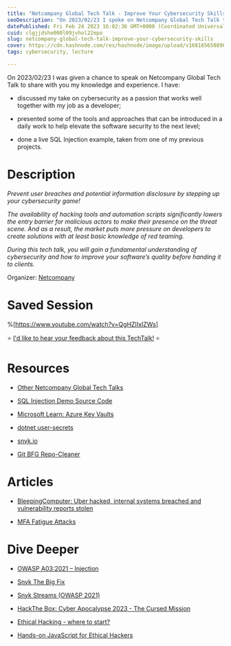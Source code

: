 ```yaml
---
title: "Netcompany Global Tech Talk - Improve Your Cybersecurity Skills"
seoDescription: "On 2023/02/23 I spoke on Netcompany Global Tech Talk to share with you my knowledge and experience as a cybersecurity enthusiast developer."
datePublished: Fri Feb 24 2023 16:02:36 GMT+0000 (Coordinated Universal Time)
cuid: clgjjdshe000l09jvhol22epo
slug: netcompany-global-tech-talk-improve-your-cybersecurity-skills
cover: https://cdn.hashnode.com/res/hashnode/image/upload/v1681656588902/53fbd0b8-4270-4efe-8cfd-93ecfb7d4c79.png
tags: cybersecurity, lecture

---
```


On 2023/02/23 I was given a chance to speak on Netcompany Global Tech Talk to share with you my knowledge and experience. I have:

* discussed my take on cybersecurity as a passion that works well together with my job as a developer;
    
* presented some of the tools and approaches that can be introduced in a daily work to help elevate the software security to the next level;
    
* done a live SQL Injection example, taken from one of my previous projects.
    

# Description

*Prevent user breaches and potential information disclosure by stepping up your cybersecurity game!*

*The availability of hacking tools and automation scripts significantly lowers the entry barrier for malicious actors to make their presence on the threat scene. And as a result, the market puts more pressure on developers to create solutions with at least basic knowledge of red teaming.*

*During this tech talk, you will gain a fundamental understanding of cybersecurity and how to improve your software’s quality before handing it to clients.*

Organizer: [Netcompany](https://www.netcompany.com/)

# Saved Session

%[https://www.youtube.com/watch?v=QgHZIIxIZWs] 

⭐ [I'd like to hear your feedback about this TechTalk!](https://forms.gle/zqa9D5tk9u4KVEem9) ⭐

# Resources

* [Other Netcompany Global Tech Talks](https://www.youtube.com/playlist?list=PLzPdl0FI7bEb37Rb1F3O6As9IcHjLCAhQ)
    
* [SQL Injection Demo Source Code](https://github.com/CyberEthicalMe/demo-sqlinjection)
    
* [Microsoft Learn: Azure Key Vaults](https://learn.microsoft.com/en-us/azure/key-vault/general/)
    
* [dotnet user-secrets](https://learn.microsoft.com/en-us/aspnet/core/security/app-secrets?view=aspnetcore-7.0&tabs=windows)
    
* [snyk.io](http://snyk.io)
    
* [Git BFG Repo-Cleaner](https://rtyley.github.io/bfg-repo-cleaner/)
    

# Articles

* [BleepingComputer: Uber hacked, internal systems breached and vulnerability reports stolen](https://www.bleepingcomputer.com/news/security/uber-hacked-internal-systems-breached-and-vulnerability-reports-stolen/)
    
* [MFA Fatigue Attacks](https://portswigger.net/daily-swig/mfa-fatigue-attacks-users-tricked-into-allowing-device-access-due-to-overload-of-push-notifications)
    

# Dive Deeper

* [OWASP A03:2021 – Injection](https://owasp.org/Top10/A03_2021-Injection/)
    
* [Snyk The Big Fix](https://snyk.io/events/the-big-fix/)
    
* [Snyk Streams (OWASP 2021)](https://www.youtube.com/@Snyksec/streams)
    
* [HackThe Box: Cyber Apocalypse 2023 - The Cursed Mission](https://ctf.hackthebox.com/event/details/cyber-apocalypse-2023-the-cursed-mission-821)
    
* [Ethical Hacking - where to start?](https://blog.cyberethical.me/learn-ethical-hacking)
    
* [Hands-on JavaScript for Ethical Hackers](https://codered.eccouncil.org/course/hands-on-javascript-for-ethical-hacking)